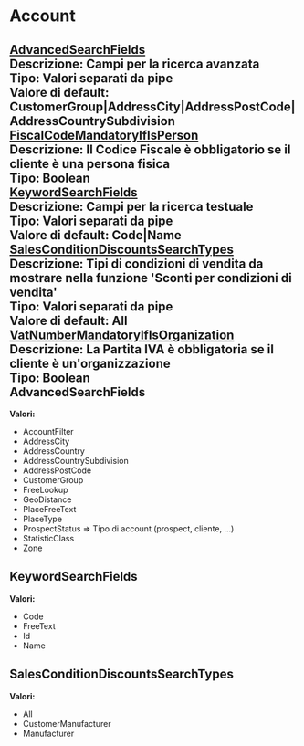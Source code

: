 # Account
[AdvancedSearchFields](#advancedsearchfields)	 
**Descrizione:** Campi per la ricerca avanzata	 
**Tipo:** Valori separati da pipe	 
**Valore di default:** CustomerGroup&#124;AddressCity&#124;AddressPostCode&#124;AddressCountrySubdivision	 
[FiscalCodeMandatoryIfIsPerson](#fiscalcodemandatoryifisperson)	 
**Descrizione:** Il Codice Fiscale è obbligatorio se il cliente è una persona fisica	 
**Tipo:** Boolean	 
[KeywordSearchFields](#keywordsearchfields)	 
**Descrizione:** Campi per la ricerca testuale	 
**Tipo:** Valori separati da pipe	 
**Valore di default:** Code&#124;Name	 
[SalesConditionDiscountsSearchTypes](#salesconditiondiscountssearchtypes)	 
**Descrizione:** Tipi di condizioni di vendita da mostrare nella funzione 'Sconti per condizioni di vendita'	 
**Tipo:** Valori separati da pipe	 
**Valore di default:** All	 
[VatNumberMandatoryIfIsOrganization](#vatnumbermandatoryifisorganization)	 
**Descrizione:** La Partita IVA è obbligatoria se il cliente è un'organizzazione	 
**Tipo:** Boolean	 
AdvancedSearchFields 
-----

**Valori:**
* AccountFilter
* AddressCity
* AddressCountry
* AddressCountrySubdivision
* AddressPostCode
* CustomerGroup
* FreeLookup
* GeoDistance
* PlaceFreeText
* PlaceType
* ProspectStatus => Tipo di account (prospect, cliente, ...)
* StatisticClass
* Zone



KeywordSearchFields 
-----

**Valori:**
* Code
* FreeText
* Id
* Name

SalesConditionDiscountsSearchTypes 
-----

**Valori:**
* All
* CustomerManufacturer
* Manufacturer

